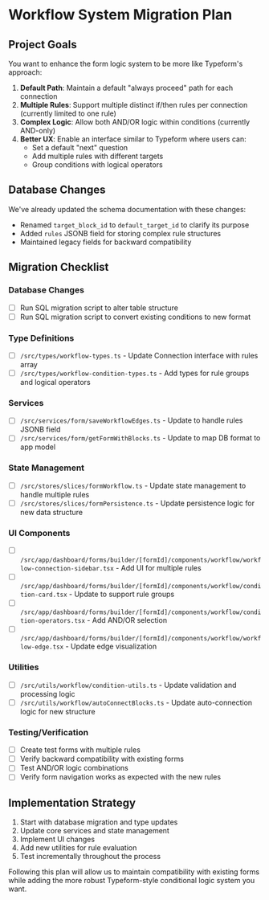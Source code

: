 # Workflow System Migration Plan

## Project Goals

You want to enhance the form logic system to be more like Typeform's approach:

1. **Default Path**: Maintain a default "always proceed" path for each connection
2. **Multiple Rules**: Support multiple distinct if/then rules per connection (currently limited to one rule)
3. **Complex Logic**: Allow both AND/OR logic within conditions (currently AND-only)
4. **Better UX**: Enable an interface similar to Typeform where users can:
   - Set a default "next" question
   - Add multiple rules with different targets
   - Group conditions with logical operators

## Database Changes

We've already updated the schema documentation with these changes:
- Renamed `target_block_id` to `default_target_id` to clarify its purpose
- Added `rules` JSONB field for storing complex rule structures
- Maintained legacy fields for backward compatibility

## Migration Checklist

### Database Changes

- [ ] Run SQL migration script to alter table structure
- [ ] Run SQL migration script to convert existing conditions to new format

### Type Definitions

- [ ] `/src/types/workflow-types.ts` - Update Connection interface with rules array
- [ ] `/src/types/workflow-condition-types.ts` - Add types for rule groups and logical operators

### Services

- [ ] `/src/services/form/saveWorkflowEdges.ts` - Update to handle rules JSONB field
- [ ] `/src/services/form/getFormWithBlocks.ts` - Update to map DB format to app model

### State Management

- [ ] `/src/stores/slices/formWorkflow.ts` - Update state management to handle multiple rules
- [ ] `/src/stores/slices/formPersistence.ts` - Update persistence logic for new data structure

### UI Components

- [ ] `/src/app/dashboard/forms/builder/[formId]/components/workflow/workflow-connection-sidebar.tsx` - Add UI for multiple rules
- [ ] `/src/app/dashboard/forms/builder/[formId]/components/workflow/condition-card.tsx` - Update to support rule groups
- [ ] `/src/app/dashboard/forms/builder/[formId]/components/workflow/condition-operators.tsx` - Add AND/OR selection
- [ ] `/src/app/dashboard/forms/builder/[formId]/components/workflow/workflow-edge.tsx` - Update edge visualization

### Utilities

- [ ] `/src/utils/workflow/condition-utils.ts` - Update validation and processing logic
- [ ] `/src/utils/workflow/autoConnectBlocks.ts` - Update auto-connection logic for new structure

### Testing/Verification

- [ ] Create test forms with multiple rules
- [ ] Verify backward compatibility with existing forms
- [ ] Test AND/OR logic combinations
- [ ] Verify form navigation works as expected with the new rules

## Implementation Strategy

1. Start with database migration and type updates
2. Update core services and state management
3. Implement UI changes
4. Add new utilities for rule evaluation
5. Test incrementally throughout the process

Following this plan will allow us to maintain compatibility with existing forms while adding the more robust Typeform-style conditional logic system you want.
